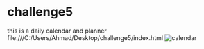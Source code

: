 # challenge5
this is a daily calendar and planner 
file:///C:/Users/Ahmad/Desktop/challenge5/index.html
![calendar](https://github.com/mk10100/challenge5/assets/142276036/d9668cb8-1ac7-456d-a47c-958f50d4ddee)
